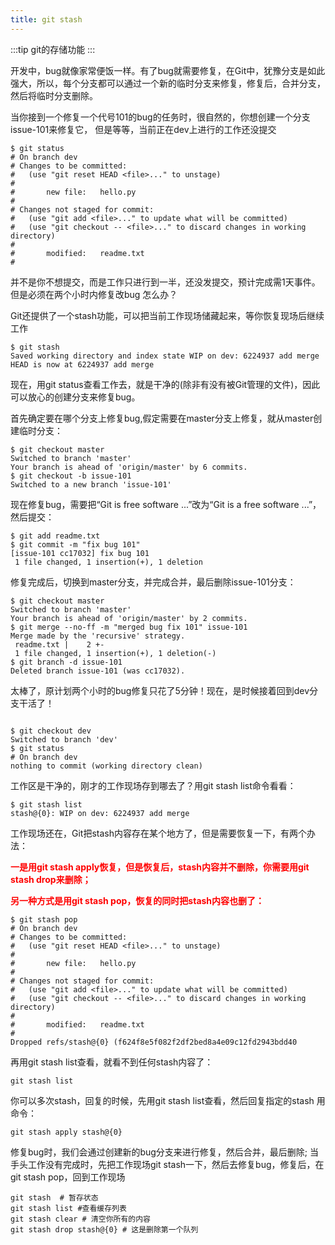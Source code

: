 ```yaml
---
title: git stash
---
```

:::tip
git的存储功能
:::

开发中，bug就像家常便饭一样。有了bug就需要修复，在Git中，犹豫分支是如此强大，所以，每个分支都可以通过一个新的临时分支来修复，修复后，合并分支，然后将临时分支删除。

当你接到一个修复一个代号101的bug的任务时，很自然的，你想创建一个分支issue-101来修复它， 但是等等，当前正在dev上进行的工作还没提交 
```
$ git status
# On branch dev
# Changes to be committed:
#   (use "git reset HEAD <file>..." to unstage)
#
#       new file:   hello.py
#
# Changes not staged for commit:
#   (use "git add <file>..." to update what will be committed)
#   (use "git checkout -- <file>..." to discard changes in working directory)
#
#       modified:   readme.txt
#

```
并不是你不想提交，而是工作只进行到一半，还没发提交，预计完成需1天事件。但是必须在两个小时内修复改bug 怎么办？

Git还提供了一个stash功能，可以把当前工作现场储藏起来，等你恢复现场后继续工作
```
$ git stash
Saved working directory and index state WIP on dev: 6224937 add merge
HEAD is now at 6224937 add merge
```
现在，用git status查看工作去，就是干净的(除非有没有被Git管理的文件)，因此可以放心的创建分支来修复bug。

首先确定要在哪个分支上修复bug,假定需要在master分支上修复，就从master创建临时分支：
```
$ git checkout master
Switched to branch 'master'
Your branch is ahead of 'origin/master' by 6 commits.
$ git checkout -b issue-101
Switched to a new branch 'issue-101'
```
现在修复bug，需要把“Git is free software ...”改为“Git is a free software ...”，然后提交：

```
$ git add readme.txt 
$ git commit -m "fix bug 101"
[issue-101 cc17032] fix bug 101
 1 file changed, 1 insertion(+), 1 deletion
```
修复完成后，切换到master分支，并完成合并，最后删除issue-101分支：
```
$ git checkout master
Switched to branch 'master'
Your branch is ahead of 'origin/master' by 2 commits.
$ git merge --no-ff -m "merged bug fix 101" issue-101
Merge made by the 'recursive' strategy.
 readme.txt |    2 +-
 1 file changed, 1 insertion(+), 1 deletion(-)
$ git branch -d issue-101
Deleted branch issue-101 (was cc17032).
```
太棒了，原计划两个小时的bug修复只花了5分钟！现在，是时候接着回到dev分支干活了！
```

$ git checkout dev
Switched to branch 'dev'
$ git status
# On branch dev
nothing to commit (working directory clean)
```
工作区是干净的，刚才的工作现场存到哪去了？用git stash list命令看看：

```
$ git stash list
stash@{0}: WIP on dev: 6224937 add merge
```
工作现场还在，Git把stash内容存在某个地方了，但是需要恢复一下，有两个办法：

<span style="color: red">**一是用git stash apply恢复，但是恢复后，stash内容并不删除，你需要用git stash drop来删除；**</span>

<span style="color: red">**另一种方式是用git stash pop，恢复的同时把stash内容也删了：**</span>
```
$ git stash pop
# On branch dev
# Changes to be committed:
#   (use "git reset HEAD <file>..." to unstage)
#
#       new file:   hello.py
#
# Changes not staged for commit:
#   (use "git add <file>..." to update what will be committed)
#   (use "git checkout -- <file>..." to discard changes in working directory)
#
#       modified:   readme.txt
#
Dropped refs/stash@{0} (f624f8e5f082f2df2bed8a4e09c12fd2943bdd40
```

再用git stash list查看，就看不到任何stash内容了：

```
git stash list
```
你可以多次stash，回复的时候，先用git stash list查看，然后回复指定的stash 用命令：

```
git stash apply stash@{0}
```
修复bug时，我们会通过创建新的bug分支来进行修复，然后合并，最后删除;
当手头工作没有完成时，先把工作现场git stash一下，然后去修复bug，修复后，在git stash pop，回到工作现场

```shell
git stash  # 暂存状态
git stash list #查看缓存列表
git stash clear # 清空你所有的内容
git stash drop stash@{0} # 这是删除第一个队列 
```
